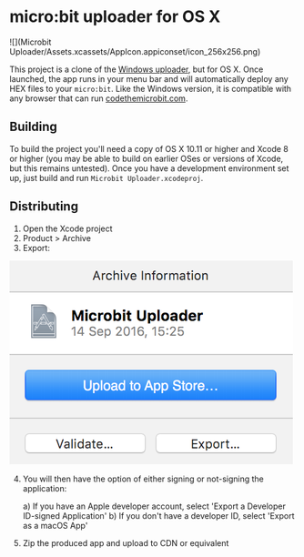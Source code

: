 # micro:bit uploader for OS X

![](Microbit Uploader/Assets.xcassets/AppIcon.appiconset/icon_256x256.png)

This project is a clone of the [Windows
uploader](https://codethemicrobit.com/uploader), but for OS X. Once launched,
the app runs in your menu bar and will automatically deploy any HEX files to
your `micro:bit`. Like the Windows version, it is compatible with any browser
that can run [codethemicrobit.com](http://codethemicrobit.com).

## Building

To build the project you'll need a copy of OS X 10.11 or higher and Xcode 8 or
higher (you may be able to build on earlier OSes or versions of Xcode, but this
remains untested). Once you have a development environment set up, just build
and run `Microbit Uploader.xcodeproj`.

## Distributing

1. Open the Xcode project
2. Product > Archive
3. Export:

![Export](Graphics/export.png)

4. You will then have the option of either signing or not-signing the
   application:

   a) If you have an Apple developer account, select 'Export a Developer
      ID-signed Application'
   b) If you don't have a developer ID, select 'Export as a macOS App'
5. Zip the produced app and upload to CDN or equivalent
